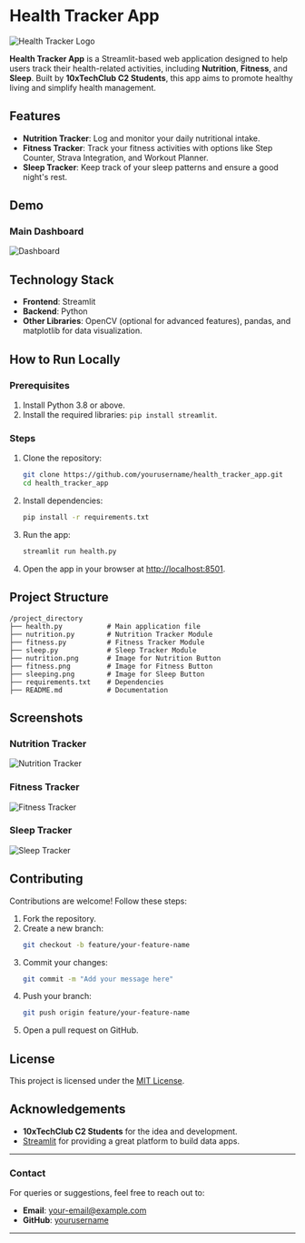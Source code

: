 
# Health Tracker App

![Health Tracker Logo](nutrition.png)

**Health Tracker App** is a Streamlit-based web application designed to help users track their health-related activities, including **Nutrition**, **Fitness**, and **Sleep**. Built by **10xTechClub C2 Students**, this app aims to promote healthy living and simplify health management.

## Features
- **Nutrition Tracker**: Log and monitor your daily nutritional intake.
- **Fitness Tracker**: Track your fitness activities with options like Step Counter, Strava Integration, and Workout Planner.
- **Sleep Tracker**: Keep track of your sleep patterns and ensure a good night's rest.

## Demo
### Main Dashboard
![Dashboard](fitness.png)

## Technology Stack
- **Frontend**: Streamlit
- **Backend**: Python
- **Other Libraries**: OpenCV (optional for advanced features), pandas, and matplotlib for data visualization.

## How to Run Locally

### Prerequisites
1. Install Python 3.8 or above.
2. Install the required libraries: `pip install streamlit`.

### Steps
1. Clone the repository:
   ```bash
   git clone https://github.com/yourusername/health_tracker_app.git
   cd health_tracker_app
   ```
2. Install dependencies:
   ```bash
   pip install -r requirements.txt
   ```
3. Run the app:
   ```bash
   streamlit run health.py
   ```
4. Open the app in your browser at [http://localhost:8501](http://localhost:8501).

## Project Structure
```
/project_directory
├── health.py           # Main application file
├── nutrition.py        # Nutrition Tracker Module
├── fitness.py          # Fitness Tracker Module
├── sleep.py            # Sleep Tracker Module
├── nutrition.png       # Image for Nutrition Button
├── fitness.png         # Image for Fitness Button
├── sleeping.png        # Image for Sleep Button
├── requirements.txt    # Dependencies
├── README.md           # Documentation
```

## Screenshots
### Nutrition Tracker
![Nutrition Tracker](nutrition.png)

### Fitness Tracker
![Fitness Tracker](fitness.png)

### Sleep Tracker
![Sleep Tracker](sleeping.png)

## Contributing
Contributions are welcome! Follow these steps:
1. Fork the repository.
2. Create a new branch:
   ```bash
   git checkout -b feature/your-feature-name
   ```
3. Commit your changes:
   ```bash
   git commit -m "Add your message here"
   ```
4. Push your branch:
   ```bash
   git push origin feature/your-feature-name
   ```
5. Open a pull request on GitHub.

## License
This project is licensed under the [MIT License](LICENSE).

## Acknowledgements
- **10xTechClub C2 Students** for the idea and development.
- [Streamlit](https://streamlit.io/) for providing a great platform to build data apps.

---

### Contact
For queries or suggestions, feel free to reach out to:
- **Email**: your-email@example.com
- **GitHub**: [yourusername](https://github.com/yourusername)

---
